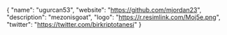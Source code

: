 {
  "name": "ugurcan53",
  "website": "https://github.com/mjordan23",
  "description": "mezonisgoat",
  "logo": "https://r.resimlink.com/Moj5e.png",
  "twitter": "https://twitter.com/birkriptotanesi"
}
